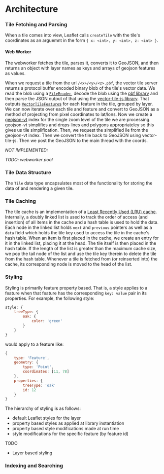 # Architecture

### Tile Fetching and Parsing

When a tile comes into view, Leaflet calls `createTile` with the tile's coordinates as an arguemnt in the form `{ x: <int>, y: <int>, z: <int> }`.


#### Web Worker

The webworker fetches the tile, parses it, converts it to GeoJSON, and then returns an object with layer names as keys and arrays of geojson features as values.

When we request a tile from the url `/<x>/<y>/<z>.pbf`, the vector tile server returns a protocol buffer encoded binary blob of the tile's vector data.
We read the blob using a [`FileReader`](https://developer.mozilla.org/en-US/docs/Web/API/FileReader), decode the blob using the [pbf library](https://github.com/mapbox/pbf) and then parse the JSON output of that using the [vector-tile-js library](https://github.com/mapbox/vector-tile-js/).
That outputs [`VectorTileFeature`s](https://github.com/mapbox/vector-tile-js#vectortilefeature) for each feature in the tile, grouped by layer.
We can now iterate over each tile and feature and convert to GeoJSON as a method of projecting from pixel coordinates to lat/lons.
Now we create a [geojson-vt](https://github.com/mapbox/geojson-vt) index for the single zoom level of the tile we are processing.
geojson-vt simplifies and drops lines and polygons appropriateley so this gives us tile simplification.
Then, we request the simplified ile from the geojson-vt index.
Then we convert the tile back to GeoJSON using vector-tile-js.
Then we post the GeoJSON to the main thread with the coords.

*NOT IMPLEMENTED:*


*TODO: webworker pool*


### Tile Data Structure

The `Tile` data type encapsulates most of the functionality for storing the data of and rendering a given tile.

### Tile Caching

The tile cache is an implementation of a [Least Recently Used (LRU) cache](https://en.wikipedia.org/wiki/Cache_replacement_policies#Least_Recently_Used_.28LRU.29).
Internally, a doubly linked list is used to track the order of access (and insertion) of all items in the cache and a hash table is used to hold the data. Each node in the linked list holds `next` and `previous` pointers as well as a `data` field which holds the tile key used to access the tile in the cache's hash table.
When an item is first placed in the cache, we create an entry for it in the linked list, placing it at the head.
The tile itself is then placed in the hash table.
If the length of the list is greater than the maximum cache size, we pop the tail node of the list and use the tile key therein to delete the tile from the hash table.
Whenever a tile is fetched from (or reinserted into) the cache, its corresponding node is moved to the head of the list.

### Styling

Styling is primarily feature property based.
That is, a style applies to a feature when that feature has the corresponding `key: value` pair in its properties.
For example, the following style:

```js
style: {
    treeType: {
        oak: {
            color: 'green'
        }
    }
}
```

would apply to a feature like:

```js
{
    type: 'Feature',
    geometry: {
        type: 'Point',
        coordinates: [11, 78]
    },
    properties: {
        treeType: 'oak'
        id: 12
    }
}
```

The hierarchy of styling is as follows:

- default Leaflet styles for the layer
- property based styles as applied at library instantiation
- property based style modifications made at run time
- style modifications for the specific feature (by feature id)

TODO

- Layer based styling

### Indexing and Searching
